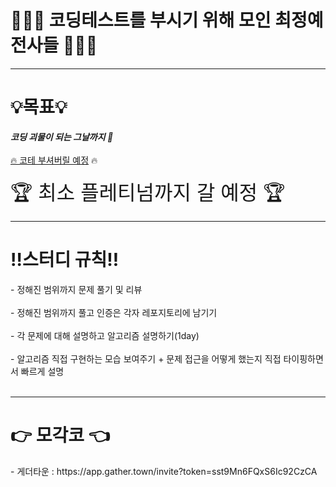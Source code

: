 # 👨🏻‍💻 코딩테스트를 부시기 위해 모인 최정예 전사들 👨🏻‍💻

<hr>
<h1>💡목표💡</h1>
<b><i>코딩 괴물이 되는 그날까지 👹</i></b> <br><br> 
<u>🔥 코테 부셔버릴 예정</u> 🔥 <br><br> 
<font size=6>🏆 최소 플레티넘까지 갈 예정 🏆 </font></br>
<hr>
<h1>‼️스터디 규칙‼️ </h1>
- 정해진 범위까지 문제 풀기 및 리뷰 <br><br>
- 정해진 범위까지 풀고 인증은 각자 레포지토리에 남기기 <br><br>
- 각 문제에 대해 설명하고 알고리즘 설명하기(1day) <br><br>
- 알고리즘 직접 구현하는 모습 보여주기 + 문제 접근을 어떻게 했는지 직접 타이핑하면서 빠르게 설명 <br>
<br>
<hr>
<h1> 👉 모각코 👈 </h1>
- 게더타운 : https://app.gather.town/invite?token=sst9Mn6FQxS6Ic92CzCA
